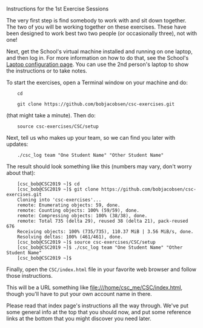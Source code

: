 Instructions for the 1st Exercise Sessions

The very first step is find somebody to work with and sit down together. The two of you will be working together on these exercises.  These have been designed to work best two two people (or occasionally three), not with one!

Next, get the School's virtual machine installed and running on one laptop, and then log in.  For more information on how to do that, see the School's [Laptop configuration page](https://indico.cern.ch/event/769356/page/15184-laptop-configuration). You can use the 2nd person's laptop to show the instructions or to take notes.

To start the exercises, open a Terminal window on your machine and do:
```
    cd

    git clone https://github.com/bobjacobsen/csc-exercises.git
```

(that might take a minute). Then do:

```
    source csc-exercises/CSC/setup
```

Next, tell us who makes up your team, so we can find you later with updates:

```
    ./csc_log team "One Student Name" "Other Student Name"
```

The result should look something like this (numbers may vary, don't worry about that):

```
    [csc_bob@CSC2019 ~]$ cd 
    [csc_bob@CSC2019 ~]$ git clone https://github.com/bobjacobsen/csc-exercises.git 
    Cloning into 'csc-exercises'...
    remote: Enumerating objects: 59, done.
    remote: Counting objects: 100% (59/59), done.
    remote: Compressing objects: 100% (38/38), done.
    remote: Total 735 (delta 29), reused 38 (delta 21), pack-reused 676
    Receiving objects: 100% (735/735), 110.37 MiB | 3.56 MiB/s, done.
    Resolving deltas: 100% (461/461), done.
    [csc_bob@CSC2019 ~]$ source csc-exercises/CSC/setup
    [csc_bob@CSC2019 ~]$ ./csc_log team "One Student Name" "Other Student Name"
    [csc_bob@CSC2019 ~]$ 
```

Finally, open the `CSC/index.html` file in your favorite web browser and follow those instructions.

This will be a URL something like [file:///home/csc_me/CSC/index.html](file:///home/csc_me/CSC/index.html), though you'll have to put your own account name in there.

Please read that index page's instructions all the way through.  We've put some general info at the top that you should now, and put some reference links at the bottom that you might discover you need later.
